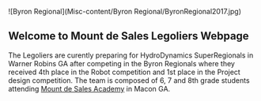 ![Byron Regional](Misc-content/Byron Regional/ByronRegional2017.jpg)

## Welcome to Mount de Sales Legoliers Webpage

The Legoliers are curently preparing for HydroDynamics SuperRegionals in Warner Robins GA after competing in the Byron Regionals where they received 4th place in the Robot competition and 1st place in the Project design competition.  The team is composed of 6, 7 and 8th grade students attending  [Mount de Sales Academy](http://www.mountdesales.net) in Macon GA. 


